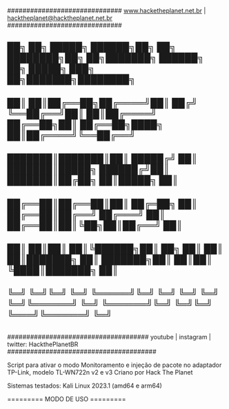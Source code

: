 ############################## www.hacketheplanet.net.br | hacktheplanet@hacktheplanet.net.br ##############################
##                                                                                                                        ##
##  ██╗  ██╗ █████╗  ██████╗██╗  ██╗    ████████╗██╗  ██╗███████╗    ██████╗ ██╗      █████╗ ███╗   ██╗███████╗████████╗  ##
##  ██║  ██║██╔══██╗██╔════╝██║ ██╔╝    ╚══██╔══╝██║  ██║██╔════╝    ██╔══██╗██║     ██╔══██╗████╗  ██║██╔════╝╚══██╔══╝  ##
##  ███████║███████║██║     █████╔╝        ██║   ███████║█████╗      ██████╔╝██║     ███████║██╔██╗ ██║█████╗     ██║     ##
##  ██╔══██║██╔══██║██║     ██╔═██╗        ██║   ██╔══██║██╔══╝      ██╔═══╝ ██║     ██╔══██║██║╚██╗██║██╔══╝     ██║     ##
##  ██║  ██║██║  ██║╚██████╗██║  ██╗       ██║   ██║  ██║███████╗    ██║     ███████╗██║  ██║██║ ╚████║███████╗   ██║     ##
##  ╚═╝  ╚═╝╚═╝  ╚═╝ ╚═════╝╚═╝  ╚═╝       ╚═╝   ╚═╝  ╚═╝╚══════╝    ╚═╝     ╚══════╝╚═╝  ╚═╝╚═╝  ╚═══╝╚══════╝   ╚═╝     ##
##                                                                                                                        ##
##################################### youtube | instagram | twitter: HackthePlanetBR #######################################


Script para ativar o modo Monitoramento e injeção de pacote no adaptador TP-Link, modelo TL-WN722n v2 e v3
Criano por Hack The Planet

Sistemas testados: Kali Linux 2023.1 (amd64 e arm64)

========= MODO DE USO =========
